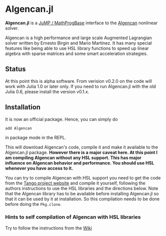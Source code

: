 # Algencan.jl

**Algencan.jl** is a [JuMP / MathProgBase](https://www.juliaopt.org/) interface
to the [Algencan](https://www.ime.usp.br/~egbirgin/tango/codes.php)
nonlinear solver.

Algencan is a high performance and large scale Augmented Lagrangian solver
written by Ernesto Birgin and Mario Martínez. It has many special features like
being able to use HSL library functions to speed up linear algebra with sparse
matrices and some smart acceleration strategies.

## Status

At this point this is alpha software. From verision v0.2.0 on the code will work
with Julia 1.0 or later only. If you need to run Algencan.jl with the old Julia
0.6, please install the version v0.1.x.

## Installation

It is now an official package. Hence, you can simply do

```julia
add Algencan
```
in package mode in the REPL.

This will download Algencan's code, compile it and make it available to the
Algencan.jl package. **However there is a major caveat here. At this point I am
compiling Algencan without any HSL support. This has major influence on Algencan
behavior and performance. You should use HSL whenever you have access to it.**

You can try to compile Algencan with HSL support you need to get the code from
the [Tango project website](https://www.ime.usp.br/~egbirgin/tango/codes.php)
and compile it yourself, following the authors instructions to use the HSL
libraries and the directions below. Note that the Algencan library has to be
available before installing Algencan.jl so that it can be used by it at
installation. So this compilation needs to be done before doing the
`Pkg.clone`.

### Hints to self compilation of Algencan with HSL libraries

Try to follow the instructions from the 
[Wiki](https://github.com/pjssilva/Algencan.jl/wiki/Compiling-HSL-Libraries-for-use-with-Algencan.jl)
